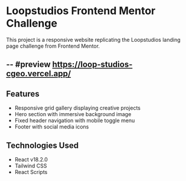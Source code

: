 # Loopstudios Frontend Mentor Challenge

This project is a responsive website replicating the Loopstudios landing page challenge from Frontend Mentor.

--
#preview
https://loop-studios-cgeo.vercel.app/
--

## Features

- Responsive grid gallery displaying creative projects  
- Hero section with immersive background image  
- Fixed header navigation with mobile toggle menu  
- Footer with social media icons


## Technologies Used

- React v18.2.0 
- Tailwind CSS 
- React Scripts 
